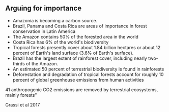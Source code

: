 ## Arguing for importance
- Amazonia is becoming a carbon source.
- Brazil, Panama and Costa Rica are areas of importance in forest conservation in Latin America
- The Amazon contains 50% of the forested area in the world
- Costa Rica has 6% of the world's biodiversity
- Tropical forests presently cover about 1.84 billion hectares or about 12 percent of Earth's land surface (3.6% of Earth's surface).
- Brazil has the largest extent of rainforest cover, including nearly two-thirds of the Amazon.
- An estimated 50 percent of terrestrial biodiversity is found in rainforests
- Deforestation and degradation of tropical forests account for roughly 10 percent of global greenhouse emissions from human activities

41 anthropogenic CO2 emissions are removed by terrestrial ecosystems, mainly forests"

Grassi et al 2017
